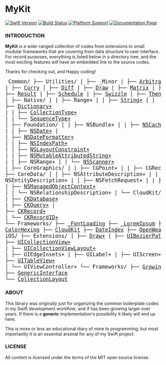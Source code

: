 MyKit
=====

[![Swift Version](https://img.shields.io/badge/swift-2.2-orange.svg?style=flat-square)](https://swift.org)  [![Build Status](https://img.shields.io/travis/aquarchitect/MyKit.svg?style=flat-square)](https://travis-ci.org/aquarchitect/MyKit/)  [![Platform Support](https://img.shields.io/badge/platforms-iOS%20%7C%20macOS%20-lightgrey.svg?style=flat-square)](https://developer.apple.com/xcode/download/)  [![Documentation Page](https://img.shields.io/badge/docs-6%-green.svg?style=flat-square)](http://aquarchitect.github.io/MyKit/)

### INTRODUCTION

__MyKit__ is a wide-ranged collection of codes from extensions to small modular frameworks that are covering from data structure to user interface. For record purposes, everything is listed below in a directory tree, and the most exciting features will have an embedded link to the source codes.

Thanks for checking out, and Happy coding!

<big><pre>
Common/
├── Utilities/
|   ├── _Minor
|   ├── [Arbitrary](Sources/Common/Utilities/Arbitrary.swift)
|   ├── Box
|   ├── [Curry](Sources/Common/Utilities/Curry.swift)
|   ├── [Diff](Sources/Common/Utilities/Diff.swift)
|   ├── [Draw](Sources/Common/Utilities/Draw.swift)
|   ├── [Matrix](Sources/Common/Utilities/Matrix.swift)
|   ├── [Promise](Sources/Common/Utilities/Promise.swift)
|   ├── Queue
|   ├── [Result](Sources/Common/Utilities/Result.swift)
|   ├── [Schedule](Sources/Common/Utilities/Schedule.swift)
|   ├── [Swizzle](Sources/Common/Utilities/Swizzle.swift)
|   ├── [Then](Sources/Common/Utilities/Then.swift)
|   ├── [Timing](Sources/Common/Utilities/Timing.swift)
├── Extensions/
|   ├── Native/
|   |   ├── Range+
|   |   ├── [String+](Sources/Common/Extensions/Native/String+.swift)
|   |   ├── [Dictionary+](Sources/Common/Extensions/Native/Dictionary+.swift)
|   |   ├── [CollectionType+](Sources/Common/Extensions/Native/CollectionType+.swift)
|   |   └── [SequenceType+](Sources/Common/Extensions/Native/SequenceType+.swift)
|   ├── Foundation/
|   |   ├── NSBundle+
|   |   ├── [NSCache+](Sources/Common/Extensions/Foundation/NSCache+.swift)
|   |   ├── [NSDate+](Sources/Common/Extensions/Foundation/NSDate+.swift)
|   |   ├── [NSDateFormatter+](Sources/Common/Extensions/Foundation/NSDateFormatter+.swift)
|   |   ├── [NSIndexPath+](Sources/Common/Extensions/Foundation/NSIndexPath+.swift)
|   |   ├── [NSLayoutConstraint+](Sources/Common/Extensions/Foundation/NSLayoutConstraint+.swift)
|   |   ├── [NSMutableAttributedString+](Sources/Common/Extensions/Foundation/NSMutableAttributedString+.swift)
|   |   ├── NSRange+
|   |   └── [NSScanner+](Sources/Common/Extensions/Foundation/NSScanner+.swift)
|   ├── CoreGraphics/
|   |   ├── CGPoint+
|   |   ├── CGRect+
|   |   └── CGSize+
|   ├── CoreData/
|   |   ├── NSAttributeDescription+
|   |   ├── NSEntityDescription+
|   |   ├── NSFetchRequest+
|   |   ├── NSManagedObject+
|   |   ├── [NSManagedObjectContext+](Sources/Common/Extensions/CoreData/NSManagedObjectContext+.swift)
|   |   └── NSRelationshipDescription+
|   └── CloudKit/
|       ├── [CKContainer+](Sources/Common/Extensions/CloudKit/CKContainer+.swift)
|       ├── [CKDatabase+](Sources/Common/Extensions/CloudKit/CKDatabase+.swift)
|       ├── [CKQuery+](Sources/Common/Extensions/CloudKit/CKQuery+.swift)
|       ├── [CKRecord+](Sources/Common/Extensions/CloudKit/CKRecord+.swift)
|       └── [CKRecordID+](Sources/Common/Extensions/CloudKit/CKRecordID+.swift)
└── Frameworks/
    ├── [_FontLoading](Sources/Common/Frameworks/_FontLoading/)
    ├── [_LoremIpsum](Sources/Common/Frameworks/_LoremIpsum/)
    ├── [ActionTrailing](Sources/Common/Frameworks/ActionTrailing/)
    ├── [ColorHexing](Sources/Common/Frameworks/ColorHexing/)
    ├── [CloudKit](Sources/Common/Frameworks/CloudKit/)
    ├── [DateIndex](Sources/Common/Frameworks/DataIndex/)
    ├── [OpenWeather](Sources/Common/Frameworks/OpenWeather/)
    ├── [SymbolIcon](Sources/Common/Frameworks/SymbolIcon/)
    ├── [StreamService](Sources/Common/Frameworks/StreamService/)
    └── [PersistentStack](Sources/Common/Frameworks/PersistentStack/)
iOS/
├── Extensions/
|   ├── [Draw+](Sources/iOS/Extensions/Draw+.swift)
|   ├── [UIBezierPath+](Sources/iOS/Extensions/UIBezierPath+.swift)
|   ├── [UICollectionView+](Sources/iOS/Extensions/UICollectionView+.swift)
|   ├── [UICollectionViewLayout+](Sources/iOS/Extensions/UICollectionViewLayout+.swift)
|   ├── UIEdgeInsets+
|   ├── UILabel+
|   ├── UIScreen+
|   ├── [UIScrollView+](Sources/iOS/Extensions/UIScreenView+.swift)
|   ├── [UITableView+](Sources/iOS/Extensions/UITableView+.swift)
|   └── UIViewController+
└── Frameworks/
    ├── [GrowingText](Sources/iOS/Frameworks/GrowingText/)
    ├── [TransitionAnimator](Sources/iOS/Frameworks/TransitionAnimator/)
    ├── [GenericInterface](Sources/iOS/Frameworks/GrowingText/)
    └── [CollectionLayout](Sources/iOS/Frameworks/CollectionLayout/)
</pre></big>

### ABOUT

This library was originally just for organizing the common boilerplate codes in my Swift development workflow; and if has been growing larger over years. If there is a __generic__ implementation's possibility it likely will end up here.

This is more or less an educational diary of mine to programming; but most importantly it is an essential arsenal for any of my Swift project.

### LICENSE

All content is licensed under the terms of the MIT open source license.
